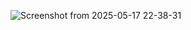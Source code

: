 
![Screenshot from 2025-05-17 22-38-31](https://github.com/user-attachments/assets/0e31d049-c111-4070-9f89-8db6b147be1a)
